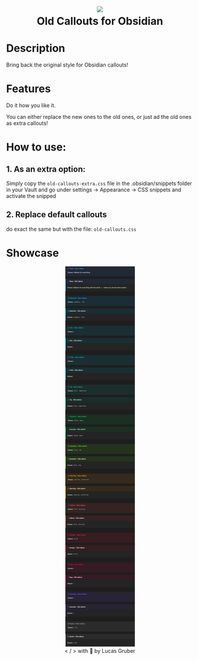 <div align="center">
  <h1> <img src="https://i.redd.it/r3qk7csmi3z61.png" width="80px">
  <br/>
    Old Callouts for Obsidian
  </h1>
</div>

# Description

Bring back the original style for Obsidian callouts!

# Features

Do it how you like it.

You can either replace the new ones to the old ones, or just ad the old ones as extra callouts!

# How to use:

## 1. As an extra option:

Simply copy the `old-callouts-extra.css` file in the .obsidian/snippets folder in your Vault and go under settings -> Appearance -> CSS snippets and activate the snipped

## 2. Replace default callouts

do exact the same but with the file: `old-callouts.css`

# Showcase

<div align="center">
  <img src="./.media/comparison.png">
</div>

<div align="center">
  < / > with 💛 by Lucas Gruber
</div>
